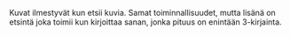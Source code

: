 Kuvat ilmestyvät kun etsii kuvia.
Samat toiminnallisuudet, mutta lisänä on etsintä joka toimii kun kirjoittaa sanan, jonka pituus on enintään 3-kirjainta. 

